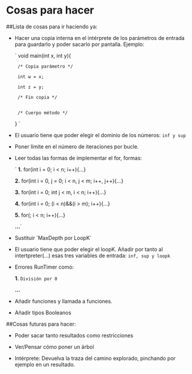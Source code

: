 Cosas para hacer
===

##Lista de cosas para ir haciendo ya:

 - Hacer una copia interna en el intérprete de los parámetros de entrada para guardarlo y poder sacarlo por pantalla. Ejemplo:

	`
	void main(int x, int y){

	 	/* Copia parámetro */

	 	int w = x;

	 	int z = y;

	 	/* Fin copia */


	 	/* Cuerpo método */

	}
	`

 - El usuario tiene que poder elegir el dominio de los números: `inf y sup`

 - Poner límite en el número de iteraciones por bucle.

 - Leer todas las formas de implementar el for, formas:

 	´
 	**1.** 	for(int i = 0; i < n; i++){...}

 	**2.** 	for(int i = 0, j = 0; i < n, j < m; i++, j++){...}

 	**3.** 	for(int i = 0; int j < m, i < n; i++){...}

 	**4.** 	for(int i = 0; (i < n)&&(i > m); i++){...}

 	**5.** 	for(; i < n; i++){...}

 	**...**´

 - Sustituir `MaxDepth por LoopK´

 - El usuario tiene que poder elegir el loopK. Añadir por tanto al intertpreter(...) esas tres variables de entrada: `inf, sup y loopk`

 - Errores RunTimer como:

  	**1.**	`División por 0`

  	**...**

 - Añadir funciones y llamada a funciones.
  
 - Añadir tipos Booleanos

##Cosas futuras para hacer:

 - Poder sacar tanto resultados como restricciones

 - Ver/Pensar cómo poner un árbol

 - Intérprete: Devuelva la traza del camino explorado, pinchando por ejemplo en un resultado.